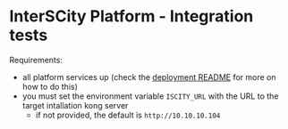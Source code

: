 # InterSCity Platform - Integration tests

Requirements:

* all platform services up (check the [deployment README](deploy/README.md) for more on how to do this)
* you must set the environment variable `ISCITY_URL` with the URL to the target intallation kong server
  - if not provided, the default is `http://10.10.10.104`
